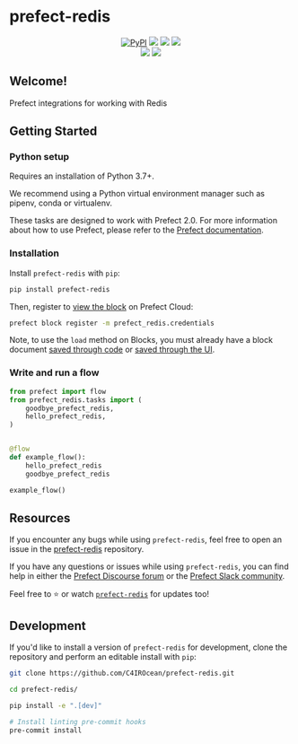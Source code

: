 # prefect-redis

<p align="center">
    <a href="https://pypi.python.org/pypi/prefect-redis/" alt="PyPI version">
        <img alt="PyPI" src="https://img.shields.io/pypi/v/prefect-redis?color=0052FF&labelColor=090422"></a>
    <a href="https://github.com/C4IROcean/prefect-redis/" alt="Stars">
        <img src="https://img.shields.io/github/stars/C4IROcean/prefect-redis?color=0052FF&labelColor=090422" /></a>
    <a href="https://pepy.tech/badge/prefect-redis/" alt="Downloads">
        <img src="https://img.shields.io/pypi/dm/prefect-redis?color=0052FF&labelColor=090422" /></a>
    <a href="https://github.com/C4IROcean/prefect-redis/pulse" alt="Activity">
        <img src="https://img.shields.io/github/commit-activity/m/C4IROcean/prefect-redis?color=0052FF&labelColor=090422" /></a>
    <br>
    <a href="https://prefect-community.slack.com" alt="Slack">
        <img src="https://img.shields.io/badge/slack-join_community-red.svg?color=0052FF&labelColor=090422&logo=slack" /></a>
    <a href="https://discourse.prefect.io/" alt="Discourse">
        <img src="https://img.shields.io/badge/discourse-browse_forum-red.svg?color=0052FF&labelColor=090422&logo=discourse" /></a>
</p>

## Welcome!

Prefect integrations for working with Redis

## Getting Started

### Python setup

Requires an installation of Python 3.7+.

We recommend using a Python virtual environment manager such as pipenv, conda or virtualenv.

These tasks are designed to work with Prefect 2.0. For more information about how to use Prefect, please refer to the [Prefect documentation](https://orion-docs.prefect.io/).

### Installation

Install `prefect-redis` with `pip`:

```bash
pip install prefect-redis
```

Then, register to [view the block](https://orion-docs.prefect.io/ui/blocks/) on Prefect Cloud:

```bash
prefect block register -m prefect_redis.credentials
```

Note, to use the `load` method on Blocks, you must already have a block document [saved through code](https://orion-docs.prefect.io/concepts/blocks/#saving-blocks) or [saved through the UI](https://orion-docs.prefect.io/ui/blocks/).

### Write and run a flow

```python
from prefect import flow
from prefect_redis.tasks import (
    goodbye_prefect_redis,
    hello_prefect_redis,
)


@flow
def example_flow():
    hello_prefect_redis
    goodbye_prefect_redis

example_flow()
```

## Resources

If you encounter any bugs while using `prefect-redis`, feel free to open an issue in the [prefect-redis](https://github.com/C4IROcean/prefect-redis) repository.

If you have any questions or issues while using `prefect-redis`, you can find help in either the [Prefect Discourse forum](https://discourse.prefect.io/) or the [Prefect Slack community](https://prefect.io/slack).

Feel free to ⭐️ or watch [`prefect-redis`](https://github.com/C4IROcean/prefect-redis) for updates too!

## Development

If you'd like to install a version of `prefect-redis` for development, clone the repository and perform an editable install with `pip`:

```bash
git clone https://github.com/C4IROcean/prefect-redis.git

cd prefect-redis/

pip install -e ".[dev]"

# Install linting pre-commit hooks
pre-commit install
```
